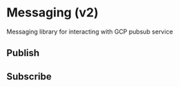 # Messaging (v2)
Messaging library for interacting with GCP pubsub service

## Publish

## Subscribe
